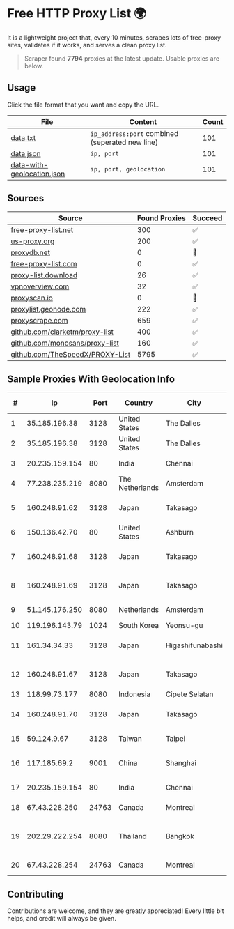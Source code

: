 
# Free HTTP Proxy List 🌍

It is a lightweight project that, every 10 minutes, scrapes lots of free-proxy sites, validates if it works, and serves a clean proxy list.


> Scraper found **7794** proxies at the latest update. Usable proxies are below.

## Usage

Click the file format that you want and copy the URL.


|File|Content|Count|
|----|-------|-----|
|[data.txt](https://raw.githubusercontent.com/themiralay/Proxy-List-World/master/data.txt)|`ip_address:port` combined (seperated new line)|101|
|[data.json](https://raw.githubusercontent.com/themiralay/Proxy-List-World/master/data.json)|`ip, port`|101|
|[data-with-geolocation.json](https://raw.githubusercontent.com/themiralay/Proxy-List-World/master/data-with-geolocation.json)|`ip, port, geolocation`|101|

## Sources

|Source|Found Proxies|Succeed|
|------|-------------|-------|
|[free-proxy-list.net](https://free-proxy-list.net)|300|✅|
|[us-proxy.org](https://www.us-proxy.org)|200|✅|
|[proxydb.net](http://proxydb.net)|0|🚫|
|[free-proxy-list.com](https://free-proxy-list.com/?page=&port=&type%5B%5D=http&type%5B%5D=https&up_time=0&search=Search)|0|✅|
|[proxy-list.download](https://www.proxy-list.download/HTTP)|26|✅|
|[vpnoverview.com](https://vpnoverview.com/privacy/anonymous-browsing/free-proxy-servers)|32|✅|
|[proxyscan.io](https://www.proxyscan.io)|0|🚫|
|[proxylist.geonode.com](https://proxylist.geonode.com/api/proxy-list?limit=300&page=1&sort_by=lastChecked&sort_type=desc&protocols=http,https)|222|✅|
|[proxyscrape.com](https://api.proxyscrape.com/v2/?request=displayproxies&protocol=http&timeout=10000&country=all&ssl=all&anonymity=all)|659|✅|
|[github.com/clarketm/proxy-list](https://raw.githubusercontent.com/clarketm/proxy-list/master/proxy-list-raw.txt)|400|✅|
|[github.com/monosans/proxy-list](https://raw.githubusercontent.com/monosans/proxy-list/main/proxies/http.txt)|160|✅|
|[github.com/TheSpeedX/PROXY-List](https://raw.githubusercontent.com/TheSpeedX/PROXY-List/master/http.txt)|5795|✅|


## Sample Proxies With Geolocation Info

|#|Ip|Port|Country|City|Internet Service Provider|
|-|--|----|-------|----|-------------------------|
|1|35.185.196.38|3128|United States|The Dalles|Google LLC|
|2|35.185.196.38|3128|United States|The Dalles|Google LLC|
|3|20.235.159.154|80|India|Chennai|Microsoft Corporation|
|4|77.238.235.219|8080|The Netherlands|Amsterdam|Servers Tech Fzco|
|5|160.248.91.62|3128|Japan|Takasago|NTT PC Communications, Inc.|
|6|150.136.42.70|80|United States|Ashburn|Oracle Corporation|
|7|160.248.91.68|3128|Japan|Takasago|NTT PC Communications, Inc.|
|8|160.248.91.69|3128|Japan|Takasago|NTT PC Communications, Inc.|
|9|51.145.176.250|8080|Netherlands|Amsterdam|Microsoft Corporation|
|10|119.196.143.79|1024|South Korea|Yeonsu-gu|Korea Telecom|
|11|161.34.34.33|3128|Japan|Higashifunabashi|NTT PC Communications, Inc.|
|12|160.248.91.67|3128|Japan|Takasago|NTT PC Communications, Inc.|
|13|118.99.73.177|8080|Indonesia|Cipete Selatan|BIZNET|
|14|160.248.91.70|3128|Japan|Takasago|NTT PC Communications, Inc.|
|15|59.124.9.67|3128|Taiwan|Taipei|Chunghwa Telecom Co., Ltd.|
|16|117.185.69.2|9001|China|Shanghai|China Mobile communications corporation|
|17|20.235.159.154|80|India|Chennai|Microsoft Corporation|
|18|67.43.228.250|24763|Canada|Montreal|GloboTech Communications|
|19|202.29.222.254|8080|Thailand|Bangkok|Office of Info.Tech. Admin. for Educational Development|
|20|67.43.228.254|24763|Canada|Montreal|GloboTech Communications|



## Contributing

Contributions are welcome, and they are greatly appreciated! Every
little bit helps, and credit will always be given.

